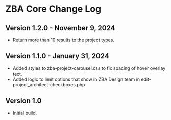 # ZBA Core Change Log

## Version 1.2.0 - November 9, 2024

- Return more than 10 results to the project types.

## Version 1.1.0 - January 31, 2024

- Added styles to zba-project-carousel.css to fix spacing of hover overlay text.
- Added logic to limit options that show in ZBA Design team in edit-project_architect-checkboxes.php 

## Version 1.0

- Initial build.
